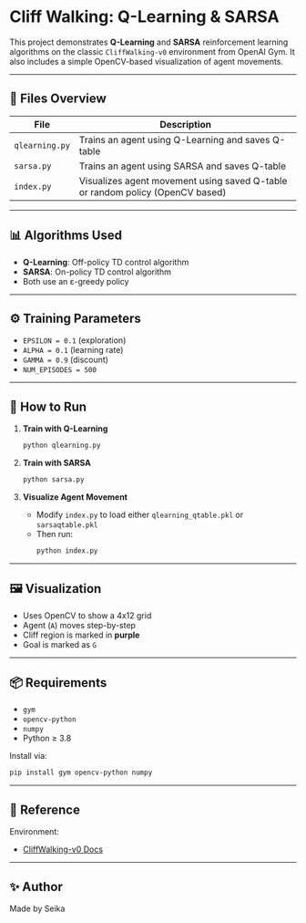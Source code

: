
# Cliff Walking: Q-Learning & SARSA

This project demonstrates **Q-Learning** and **SARSA** reinforcement learning algorithms on the classic `CliffWalking-v0` environment from OpenAI Gym. It also includes a simple OpenCV-based visualization of agent movements.

---

## 📂 Files Overview

| File         | Description                                  |
|--------------|----------------------------------------------|
| `qlearning.py` | Trains an agent using Q-Learning and saves Q-table |
| `sarsa.py`     | Trains an agent using SARSA and saves Q-table      |
| `index.py`     | Visualizes agent movement using saved Q-table or random policy (OpenCV based) |

---

## 📊 Algorithms Used

- **Q-Learning**: Off-policy TD control algorithm
- **SARSA**: On-policy TD control algorithm
- Both use an ε-greedy policy

---

## ⚙️ Training Parameters

- `EPSILON = 0.1` (exploration)
- `ALPHA = 0.1` (learning rate)
- `GAMMA = 0.9` (discount)
- `NUM_EPISODES = 500`

---

## 🧠 How to Run

1. **Train with Q-Learning**
   ```bash
   python qlearning.py
   ```

2. **Train with SARSA**
   ```bash
   python sarsa.py
   ```

3. **Visualize Agent Movement**
   - Modify `index.py` to load either `qlearning_qtable.pkl` or `sarsaqtable.pkl`
   - Then run:
     ```bash
     python index.py
     ```

---

## 🖼️ Visualization

- Uses OpenCV to show a 4x12 grid
- Agent (`A`) moves step-by-step
- Cliff region is marked in **purple**
- Goal is marked as `G`

---

## 📦 Requirements

- `gym`
- `opencv-python`
- `numpy`
- Python ≥ 3.8

Install via:
```bash
pip install gym opencv-python numpy
```

---

## 📘 Reference

Environment:
- [CliffWalking-v0 Docs](https://www.gymlibrary.dev/environments/toy_text/cliff_walking/)

---

## ✨ Author

Made by Seika

```
